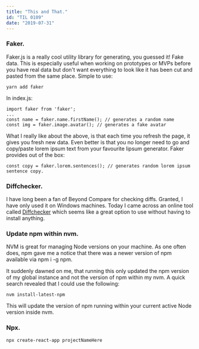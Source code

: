 ```yaml
---
title: "This and That."
id: "TIL 0109"
date: "2019-07-31"
---
```


### Faker.

Faker.js is a really cool utility library for generating, you guessed it! Fake data. This is especially useful when working on prototypes or MVPs before you have real data but don't want everything to look like it has been cut and pasted from the same place. Simple to use: 

```yarn add faker ```

In index.js: 

```
import faker from 'faker';
...
const name = faker.name.firstName(); // generates a random name
const img = faker.image.avatar(); // generates a fake avatar
```

What I really like about the above, is that each time you refresh the page, it gives you fresh new data. Even better is that you no longer need to go and copy/paste lorem ipsum text from your favourite lipsum generator. Faker provides out of the box: 

```const copy = faker.lorem.sentences(); // generates random lorem ipsum sentence copy. ```

### Diffchecker. 

I have long been a fan of Beyond Compare for checking diffs. Granted, I have only used it on Windows machines. Today I came across an online tool called [Diffchecker](https://www.diffchecker.com) which seems like a great option to use without having to install anything. 

### Update npm within nvm. 

NVM is great for managing Node versions on your machine. As one often does, npm gave me a notice that there was a newer version of npm available via npm i -g npm. 

It suddenly dawned on me, that running this only updated the npm version of my global instance and not the version of npm within my nvm. A quick search revealed that I could use the following: 

```nvm install-latest-npm```

This will update the version of npm running within your current active Node version inside nvm. 

### Npx. 

```npx create-react-app projectNameHere```

